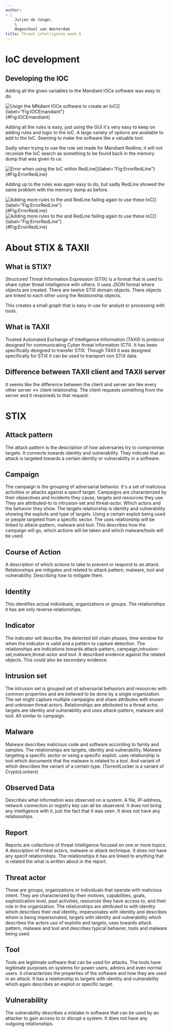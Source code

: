 ```yaml
---
author:
- |
    Jurjen de Jonge\
    \
    Hogeschool van Amsterdam
title: Threat intelligence week 6
---
```


IoC development
===============

Developing the IOC
------------------

Adding all the given variables to the Mandiant IOCe software was easy to
do.

![Usign the MNdiant IOCe software to create an
IoC[]{label="Fig:IOCEmandiant"}](ioce.png){#Fig:IOCEmandiant}

Adding all the rules is easy, just using the GUI it's very easy to keep
on adding rules and logic to the IoC. A large variety of options are
available to add to the IoC. Seeming to make the software like a
valuable tool.

Sadly when trying to use the rule set made for Mandiant Redline, it will
not reconize the IoC search as something to be found back in the memory
dump that was given to us.

![Error when using the IoC within
RedLine[]{label="Fig:ErrorRedLine"}](analysis.png){#Fig:ErrorRedLine}

Adding up to the rules was again easy to do, but sadly RedLine showed
the same problem with the memory dump as before.

![Adding more rules to the and RedLine failing again to use these
IoC[]{label="Fig:ErrorRedLine"}](moreiocee.png "fig:"){#Fig:ErrorRedLine}
![Adding more rules to the and RedLine failing again to use these
IoC[]{label="Fig:ErrorRedLine"}](again.png "fig:"){#Fig:ErrorRedLine}

About STIX & TAXII
==================

What is STIX?
-------------

Structured Threat Information Expression (STIX) is a format that is used
to share cyber threat intelligence with others. It uses JSON format
where objects are created. There are twelve STIX domain objects. There
objects are linked to each other using the Relationship objects.

This creates a small graph that is easy in use for analyst or processing
with tools.

What is TAXII
-------------

Trusted Automated Exchange of Intelligence Information (TAXII) Is
protocol designed for communicating Cyber threat information (CTI). It
has been specifically designed to transfer STIX. Though TAXII it was
designed specifically for STIX it can be used to transport non STIX
data.

Difference between TAXII client and TAXII server
------------------------------------------------

It seems like the difference between the client and server are like
every other server \<-\> client relationship. The client requests
something from the server and it responeds to that request.

STIX
====

Attack pattern
--------------

The attack pattern is the description of how adversaries try to
compromise targets. It connects towards identity and vulnerability. They
indicate that an attack is targeted towards a certain identity or
vulnerability in a software.

Campaign
--------

The campaign is the grouping of adversarial behavior. It's a set of
malicious activities or attacks against a specif target. Campaigns are
characterized by their objsectives and incidents they cause, targets and
resources they use. They are attributed-to to intrusion-set and
threat-actor. Which actors and the behavior they show. The targets
relationship is identity and vulnerability showing the exploits and type
of targets. Using a certain exploit being used or people targeted from a
specific sector. The uses relationship will be linked to attack-pattern,
malware and tool. This describes how the campaign will go, which actions
will be taken and which malware/tools will be used.

Course of Action
----------------

A description of which actions to take to prevent or respond to an
attack. Relationships are mitigates and related to attack pattern,
malware, tool and vulnerability. Describing how to mitigate them.

Identity
--------

This identifies actual individuals, organizations or groups. The
relationships it has are only reverse relationships.

Indicator
---------

The indicator will describe, the detected kill chain phases, time window
for when the indicator is valid and a pattern to capture detection. The
relationships are indications towards attack-pattern,
campaign,intrusion-set,malware,threat-actor and tool. It described
evidence against the related objects. This could also be secondary
evidence.

Intrusion set
-------------

The intrusion set is grouped set of adversarial behaviors and resources
with common properties and are believed to be done by a single
organization. The set might capture multiple campaigns and share
attributes with known and unknown threat actors. Relationships are
attributed to a threat actor, targets are identity and vulnerability and
uses attack-pattern, malware and tool. All similar to campaign.

Malware
-------

Malware describes malicious code and software according to family and
samples. The relationships are targets, identity and vulnerability.
Malware targeting a specific sector or using a specific exploit. uses
relationship is tool which documents that the malware is related to a
tool. And variant of which describes the variant of a certain type.
(TorrentLocker is a variant of CryptoLockers)

Observed Data
-------------

Describes what information was observed on a system. A file, IP-address,
network connection or registry key can all be observerd. It does not
bring any intelligence with it, just the fact that it was seen. It does
not have any relationships.

Report
------

Reports are collections of threat intelligence focused on one or more
topics. A description of threat actors, malware or attack technique. It
does not have any specif relationships. The relationships it has are
linked to anything that is related the what is written about in the
report.

Threat actor
------------

These are groups, organizations or individuals that operate with
malicious intent. They are characterized by their motives, capabilities,
goals, sophistication level, past activities, resources they have access
to, and their role in the organization. The relationships are attributed
to with identity which describes their real identity, impersonates with
identity and describes whom is being impersonated, targets with identity
and vulnerability which describes the actors use of exploits and
targets, uses towards attack pattern, malware and tool and describes
typical behavior, tools and malware being used.

Tool
----

Tools are legitimate software that can be used for attacks. The tools
have legitimate purposes on systems for power users, admins and even
normal users. it characterizes the properties of the software and how
they are used in an attack. It has a relationship to targets with
identity and vulnerability which again describes an exploit or specific
target.

Vulnerability
-------------

The vulnerability describes a mistake in software that can be used by an
attacker to gain access to or disrupt a system. It does not have any
outgoing relationships.
